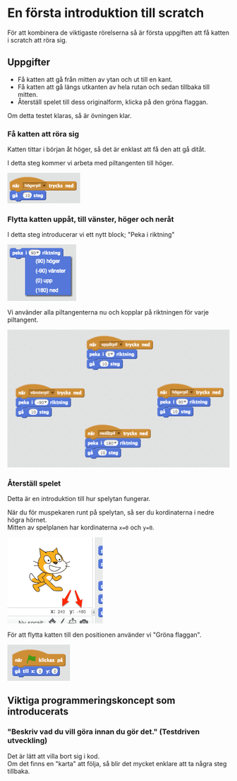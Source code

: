 # En första introduktion till scratch

För att kombinera de viktigaste rörelserna så är första uppgiften att få katten i scratch att röra sig.  

## Uppgifter
* Få katten att gå från mitten av ytan och ut till en kant.
* Få katten att gå längs utkanten av hela rutan och sedan tillbaka till mitten.
* Återställ spelet till dess originalform, klicka på den gröna flaggan.

Om detta testet klaras, så är övningen klar.

### Få katten att röra sig
Katten tittar i början åt höger, så det är enklast att få den att gå ditåt.

I detta steg kommer vi arbeta med piltangenten till höger.

![Flytta katten till höger](/images/blocks/flytta-katten-till-hoger.png)

### Flytta katten uppåt, till vänster, höger och neråt
I detta steg introducerar vi ett nytt block; "Peka i riktning"

![Peka i riktning](/images/blocks/peka-i-riktning.png)

Vi använder alla piltangenterna nu och kopplar på riktningen för varje
piltangent.

![Alla piltangenterna](/images/blocks/ga-i-fyra-riktningar.png)

### Återställ spelet
Detta är en introduktion till hur spelytan fungerar.  

När du för muspekaren runt på spelytan, så ser du kordinaterna i nedre högra
hörnet.  
Mitten av spelplanen har kordinaterna `x=0` och `y=0`.

![Visa kordinater](/images/blocks/visa-kordinater.png)

För att flytta katten till den positionen använder vi "Gröna flaggan".

![Flytta katten till 0](/images/blocks/flytta-katten-till-noll.png)

## Viktiga programmeringskoncept som introducerats
### "Beskriv vad du vill göra innan du gör det." (Testdriven utveckling)
Det är lätt att villa bort sig i kod.  
Om det finns en "karta" att följa, så blir det mycket enklare att ta några steg tillbaka.  
